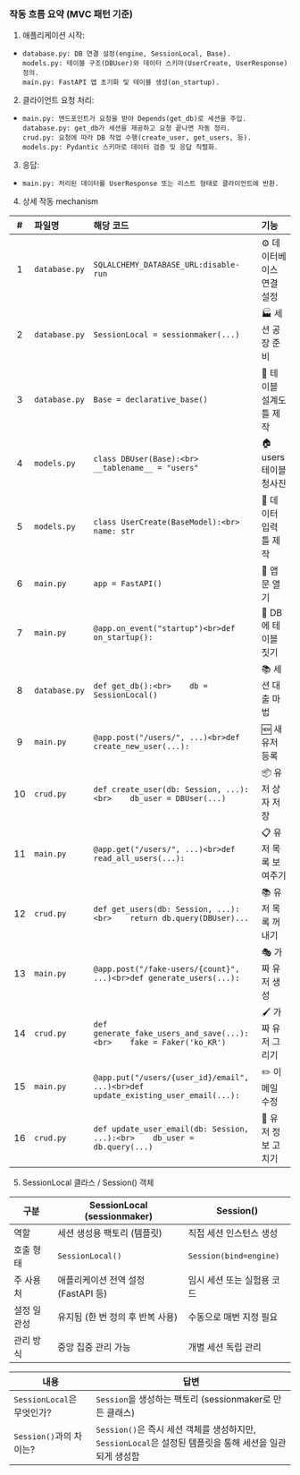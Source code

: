 ### 작동 흐름 요약 (MVC 패턴 기준)
1. 애플리케이션 시작:
-     database.py: DB 연결 설정(engine, SessionLocal, Base).
      models.py: 테이블 구조(DBUser)와 데이터 스키마(UserCreate, UserResponse) 정의.
      main.py: FastAPI 앱 초기화 및 테이블 생성(on_startup).

2. 클라이언트 요청 처리:
-     main.py: 엔드포인트가 요청을 받아 Depends(get_db)로 세션을 주입.
      database.py: get_db가 세션을 제공하고 요청 끝나면 자동 정리.
      crud.py: 요청에 따라 DB 작업 수행(create_user, get_users, 등).
      models.py: Pydantic 스키마로 데이터 검증 및 응답 직렬화.

3. 응답:
-     main.py: 처리된 데이터를 UserResponse 또는 리스트 형태로 클라이언트에 반환.

4. 상세 작동 mechanism

| # | 파일명           | 해당 코드                                                                             | 기능               |
| :-: | :------------ | :-------------------------------------------------------------------------------- | :--------------- |
|  1  | `database.py` | `SQLALCHEMY_DATABASE_URL:disable-run`                                             | ⚙️ 데이터베이스 연결 설정  |
|  2  | `database.py` | `SessionLocal = sessionmaker(...)`                                                | 🏭 세션 공장 준비      |
|  3  | `database.py` | `Base = declarative_base()`                                                       | 📐 테이블 설계도 틀 제작  |
|  4  | `models.py`   | `class DBUser(Base):<br>    __tablename__ = "users"`                              | 🏠 users 테이블 청사진 |
|  5  | `models.py`   | `class UserCreate(BaseModel):<br>    name: str`                                   | 📝 데이터 입력 틀 제작   |
|  6  | `main.py`     | `app = FastAPI()`                                                                 | 🚪 앱 문 열기        |
|  7  | `main.py`     | `@app.on_event("startup")<br>def on_startup():`                                   | 🔨 DB에 테이블 짓기    |
|  8  | `database.py` | `def get_db():<br>    db = SessionLocal()`                                        | 📚 세션 대출 마법      |
|  9  | `main.py`     | `@app.post("/users/", ...)<br>def create_new_user(...):`                          | 🆕 새 유저 등록       |
|  10 | `crud.py`     | `def create_user(db: Session, ...):<br>    db_user = DBUser(...)`                 | 📦 유저 상자 저장      |
|  11 | `main.py`     | `@app.get("/users/", ...)<br>def read_all_users(...):`                            | 📋 유저 목록 보여주기    |
|  12 | `crud.py`     | `def get_users(db: Session, ...):<br>    return db.query(DBUser)...`              | 📚 유저 목록 꺼내기     |
|  13 | `main.py`     | `@app.post("/fake-users/{count}", ...)<br>def generate_users(...):`               | 🎭 가짜 유저 생성      |
|  14 | `crud.py`     | `def generate_fake_users_and_save(...):<br>    fake = Faker('ko_KR')`             | 🖌️ 가짜 유저 그리기    |
|  15 | `main.py`     | `@app.put("/users/{user_id}/email", ...)<br>def update_existing_user_email(...):` | ✏️ 이메일 수정        |
|  16 | `crud.py`     | `def update_user_email(db: Session, ...):<br>    db_user = db.query(...)`         | 🔧 유저 정보 고치기     |

5. SessionLocal 클라스 / Session() 객체

| 구분     | SessionLocal (sessionmaker) | Session()              |
| ------ | --------------------------- | ---------------------- |
| 역할     | 세션 생성용 팩토리 (템플릿)            | 직접 세션 인스턴스 생성          |
| 호출 형태  | `SessionLocal()`            | `Session(bind=engine)` |
| 주 사용처  | 애플리케이션 전역 설정 (FastAPI 등)    | 임시 세션 또는 실험용 코드        |
| 설정 일관성 | 유지됨 (한 번 정의 후 반복 사용)        | 수동으로 매번 지정 필요          |
| 관리 방식  | 중앙 집중 관리 가능                 | 개별 세션 독립 관리            |

| 내용                    | 답변                                                                     |
| --------------------- | ---------------------------------------------------------------------- |
| `SessionLocal`은 무엇인가? | `Session`을 생성하는 팩토리 (sessionmaker로 만든 클래스)                             |
| `Session()`과의 차이는?    | `Session()`은 즉시 세션 객체를 생성하지만, `SessionLocal`은 설정된 템플릿을 통해 세션을 일관되게 생성함 |

